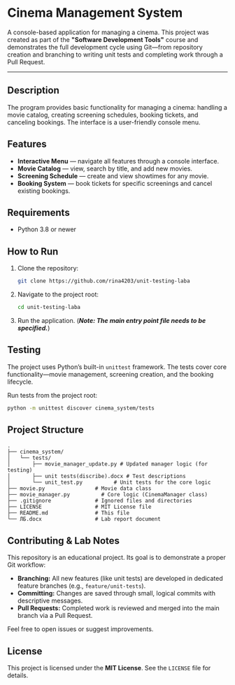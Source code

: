 
# Cinema Management System

A console-based application for managing a cinema. This project was created as part of the **"Software Development Tools"** course and demonstrates the full development cycle using Git—from repository creation and branching to writing unit tests and completing work through a Pull Request.

-----

## Description

The program provides basic functionality for managing a cinema: handling a movie catalog, creating screening schedules, booking tickets, and canceling bookings. The interface is a user-friendly console menu.

## Features

  - **Interactive Menu** — navigate all features through a console interface.
  - **Movie Catalog** — view, search by title, and add new movies.
  - **Screening Schedule** — create and view showtimes for any movie.
  - **Booking System** — book tickets for specific screenings and cancel existing bookings.

## Requirements

  - Python 3.8 or newer

## How to Run

1.  Clone the repository:

    ```bash
    git clone https://github.com/rina4203/unit-testing-laba
    ```

2.  Navigate to the project root:

    ```bash
    cd unit-testing-laba
    ```

3.  Run the application. (***Note: The main entry point file needs to be specified.***)

## Testing

The project uses Python’s built-in `unittest` framework. The tests cover core functionality—movie management, screening creation, and the booking lifecycle.

Run tests from the project root:

```bash
python -m unittest discover cinema_system/tests
```

## Project Structure

```
.
├── cinema_system/
│   └── tests/
│       ├── movie_manager_update.py # Updated manager logic (for testing)
│       ├── unit tests(discribe).docx # Test descriptions
│       └── unit_test.py          # Unit tests for the core logic
├── movie.py                # Movie data class
├── movie_manager.py          # Core logic (CinemaManager class)
├── .gitignore              # Ignored files and directories
├── LICENSE                 # MIT License file
├── README.md               # This file
└── ЛБ.docx                 # Lab report document
```

## Contributing & Lab Notes

This repository is an educational project. Its goal is to demonstrate a proper Git workflow:

  - **Branching:** All new features (like unit tests) are developed in dedicated feature branches (e.g., `feature/unit-tests`).
  - **Committing:** Changes are saved through small, logical commits with descriptive messages.
  - **Pull Requests:** Completed work is reviewed and merged into the main branch via a Pull Request.

Feel free to open issues or suggest improvements.

## License

This project is licensed under the **MIT License**. See the `LICENSE` file for details.

